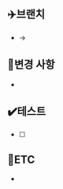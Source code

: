 <!-- 제목 입력하기 -->
<!-- feature #00 기능제목 -->
<!-- hotfix #00 버그제목 -->

<!-- 주석 부분 모두 지우고 작성 -->
## ✈️브랜치
 - <!-- source branch --> -> <!-- destination branch -->

## 🔗변경 사항
 - <!-- ISSUE #00 -->

## ✔️테스트
 - [ ] <!-- 테스트와 테스트 결과 작성 -->

## 📌ETC
-  <!-- 기타 사항 1 -->

<!-- 주석 부분 지우지 말고 작성 -->
<!--  close #00 -->